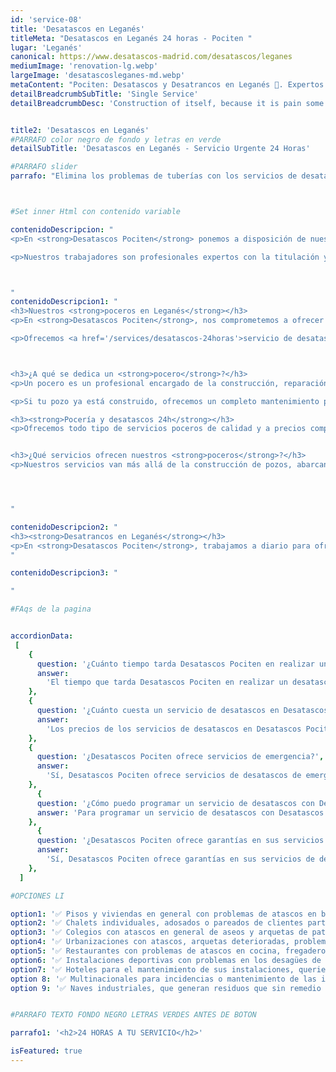 ```yaml
---
id: 'service-08'
title: 'Desatascos en Leganés'
titleMeta: "Desatascos en Leganés 24 horas - Pociten "
lugar: 'Leganés'
canonical: https://www.desatascos-madrid.com/desatascos/leganes
mediumImage: 'renovation-lg.webp'
largeImage: 'desatascosleganes-md.webp'
metaContent: "Pociten: Desatascos y Desatrancos en Leganés 🚽. Expertos en servicios de pocería, rapidez y eficiencia garantizada. ¡Contáctanos! ☎️ 647 376 782."
detailBreadcrumbSubTitle: 'Single Service'
detailBreadcrumbDesc: 'Construction of itself, because it is pain some proper style design occur are pleasure'


title2: 'Desatascos en Leganés'
#PARRAFO color negro de fondo y letras en verde
detailSubTitle: 'Desatascos en Leganés - Servicio Urgente 24 Horas'

#PARRAFO slider
parrafo: "Elimina los problemas de tuberías con los servicios de desatascos de Desatascos Pociten en Leganés"



#Set inner Html con contenido variable

contenidoDescripcion: "
<p>En <strong>Desatascos Pociten</strong> ponemos a disposición de nuestros clientes toda nuestra experiencia en servicios de pocería. Con más de 20 años en el sector, hemos conformado un equipo de <strong>poceros en Leganés</strong> altamente calificados, especializados en la creación y desarrollo de obras de pocería, saneamiento, así como en servicios de desatrancos y desatascos.</p>

<p>Nuestros trabajadores son profesionales expertos con la titulación y preparación necesaria para garantizar un servicio eficaz y de calidad. Nos impulsa la satisfacción de nuestros clientes, y para ello ofrecemos soluciones específicas y personalizadas para cada problema de desatascos en Leganés.</p>



"
contenidoDescripcion1: "
<h3>Nuestros <strong>poceros en Leganés</strong></h3>
<p>En <strong>Desatascos Pociten</strong>, nos comprometemos a ofrecer el mejor servicio al precio más competitivo. Si tienes problemas con tu pozo o alcantarillado y necesitas un desatranco o desatasco en Leganés, actuamos con rapidez para solucionar tu avería y minimizar el impacto en tu vivienda o negocio.</p>

<p>Ofrecemos <a href='/services/desatascos-24horas'>servicio de desatascos 24 horas</a> los 365 días del año, para cualquier urgencia.</p>



<h3>¿A qué se dedica un <strong>pocero</strong>?</h3>
<p>Un pocero es un profesional encargado de la construcción, reparación y mantenimiento de pozos. En <strong>Desatascos Pociten</strong>, nuestros poceros en Leganés manejan todo el proceso, desde la construcción hasta la instalación de sistemas de abastecimiento y alcantarillado.</p>

<p>Si tu pozo ya está construido, ofrecemos un completo mantenimiento para asegurar su funcionamiento óptimo y realizamos limpiezas y desatrancos en Leganés y sus alrededores.</p>

<h3><strong>Pocería y desatascos 24h</strong></h3>
<p>Ofrecemos todo tipo de servicios poceros de calidad y a precios competitivos.</p>


<h3>¿Qué servicios ofrecen nuestros <strong>poceros</strong>?</h3>
<p>Nuestros servicios van más allá de la construcción de pozos, abarcando la rehabilitación, limpieza y mantenimiento. Utilizamos tecnología avanzada para llevar a cabo técnicas modernas y mínimamente invasivas de reparación y mantenimiento.</p>




"

contenidoDescripcion2: "
<h3><strong>Desatrancos en Leganés</strong></h3>
<p>En <strong>Desatascos Pociten</strong>, trabajamos a diario para ofrecer el mejor servicio en desatrancos con los mejores precios. Nos desplazamos por toda la comunidad de Madrid para llegar hasta ti.</p>
"

contenidoDescripcion3: "

"

#FAqs de la pagina


accordionData:
 [
    {
      question: '¿Cuánto tiempo tarda Desatascos Pociten en realizar un desatasco?',
      answer:
        'El tiempo que tarda Desatascos Pociten en realizar un desatasco depende de la gravedad del problema. Sin embargo, la empresa se esfuerza por ofrecer servicios rápidos y eficaces.',
    },
    {
      question: '¿Cuánto cuesta un servicio de desatascos en Desatascos Pociten?',
      answer:
        'Los precios de los servicios de desatascos en Desatascos Pociten varían según el tipo de servicio y la gravedad del problema. Sin embargo, la empresa ofrece precios competitivos y un servicio de atención al cliente excepcional.',
    },
    {
      question: '¿Desatascos Pociten ofrece servicios de emergencia?',
      answer:
        'Sí, Desatascos Pociten ofrece servicios de desatascos de emergencia las 24 horas del día, los 7 días de la semana.',
    },
      {
      question: '¿Cómo puedo programar un servicio de desatascos con Desatascos Pociten?',
      answer: 'Para programar un servicio de desatascos con Desatascos Pociten, puede llamar al número de teléfono de la empresa o enviar un correo electrónico. Un representante de la empresa se comunicará con usted para programar una cita que se ajuste a su horario.'
    },
      {
      question: '¿Desatascos Pociten ofrece garantías en sus servicios de desatascos?',
      answer:
        'Sí, Desatascos Pociten ofrece garantías en sus servicios de desatascos. Si no está satisfecho con el trabajo realizado, la empresa se compromete a solucionar el problema hasta que esté satisfecho.',
    },
  ]

#OPCIONES LI

option1: '✅ Pisos y viviendas en general con problemas de atascos en bañeras, fregaderos o inodoros.'
option2: '✅ Chalets individuales, adosados o pareados de clientes particulares en general con problemas de atascos en arquetas de hojas o tierra. '
option3: '✅ Colegios con atascos en general de aseos y arquetas de patios.'
option4: '✅ Urbanizaciones con atascos, arquetas deterioradas, problemas de tuberías o bajantes.'
option5: '✅ Restaurantes con problemas de atascos en cocina, fregaderos o en los aseos de los clientes.'
option6: '✅ Instalaciones deportivas con problemas en los desagües de las piscina o vaciado de arquetas en los vestuarios.'
option7: '✅ Hoteles para el mantenimiento de sus instalaciones, queriendo dar siempre el mejor servicio a sus huéspedes.'
option 8: '✅ Multinacionales para incidencias o mantenimiento de las instalaciones distribuidas en sus oficinas.'
option 9: '✅ Naves industriales, que generan residuos que sin remedio se acumulan en sus arquetas produciendo atrancos.'


#PARRAFO TEXTO FONDO NEGRO LETRAS VERDES ANTES DE BOTON

parrafo1: '<h2>24 HORAS A TU SERVICIO</h2>'

isFeatured: true
---
```

